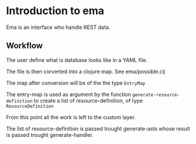 # Introduction to ema

Ema is an interface who handle REST data.

## Workflow

The user define what is database looks like in a YAML file.

The file is then corverted into a clojure map. See ema/possible.clj

The map after conversion will be of the the type `EntryMap`

The entry-map is used as argument by the function `generate-resource-definition`  to create a list of resource-definition, of type `ResourceDefinition`

From this point all the work is left to the custom layer.

The list of resource-definition is passed trought generate-asts whose result is passed trought generate-handler.

